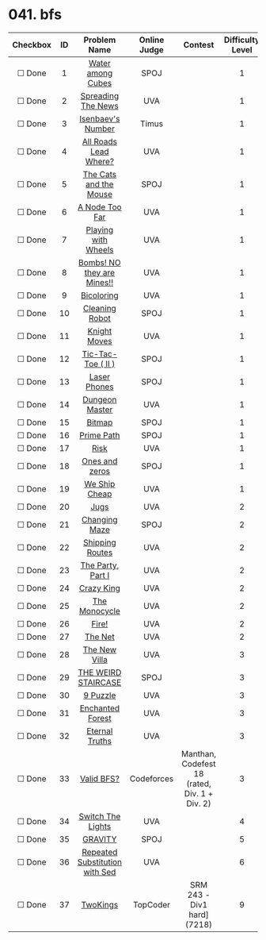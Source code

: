 # 041. bfs


| Checkbox | ID | Problem Name|Online Judge|Contest|Difficulty Level|
|:---:|:---:|:---:|:---:|:---:|:---:|
|&#9744; Done|1|[Water among Cubes](http://www.spoj.com/problems/WATER/)|SPOJ||1|
|&#9744; Done|2|[Spreading The News](https://uva.onlinejudge.org/index.php?option=onlinejudge&page=show_problem&problem=865)|UVA||1|
|&#9744; Done|3|[Isenbaev's Number](http://acm.timus.ru/problem.aspx?space=1&num=1837)|Timus||1|
|&#9744; Done|4|[All Roads Lead Where?](https://uva.onlinejudge.org/index.php?option=onlinejudge&page=show_problem&problem=950)|UVA||1|
|&#9744; Done|5|[The Cats and the Mouse](http://www.spoj.com/problems/CATM/)|SPOJ||1|
|&#9744; Done|6|[A Node Too Far](https://uva.onlinejudge.org/index.php?option=onlinejudge&page=show_problem&problem=272)|UVA||1|
|&#9744; Done|7|[Playing with Wheels](https://uva.onlinejudge.org/index.php?option=onlinejudge&page=show_problem&problem=1008)|UVA||1|
|&#9744; Done|8|[Bombs! NO they are Mines!!](https://uva.onlinejudge.org/index.php?option=onlinejudge&page=show_problem&problem=1594)|UVA||1|
|&#9744; Done|9|[Bicoloring](https://uva.onlinejudge.org/index.php?option=onlinejudge&page=show_problem&problem=945)|UVA||1|
|&#9744; Done|10|[Cleaning Robot](http://www.spoj.com/problems/CLEANRBT/)|SPOJ||1|
|&#9744; Done|11|[Knight Moves](https://uva.onlinejudge.org/index.php?option=onlinejudge&page=show_problem&problem=380)|UVA||1|
|&#9744; Done|12|[Tic-Tac-Toe ( II )](http://www.spoj.com/problems/TOE2/)|SPOJ||1|
|&#9744; Done|13|[Laser Phones](http://www.spoj.com/problems/MLASERP/)|SPOJ||1|
|&#9744; Done|14|[Dungeon Master](https://uva.onlinejudge.org/index.php?option=onlinejudge&page=show_problem&problem=473)|UVA||1|
|&#9744; Done|15|[Bitmap](http://www.spoj.com/problems/BITMAP/)|SPOJ||1|
|&#9744; Done|16|[Prime Path](http://www.spoj.com/problems/PPATH/)|SPOJ||1|
|&#9744; Done|17|[Risk](https://uva.onlinejudge.org/index.php?option=onlinejudge&page=show_problem&problem=508)|UVA||1|
|&#9744; Done|18|[Ones and zeros](http://www.spoj.com/problems/ONEZERO/)|SPOJ||1|
|&#9744; Done|19|[We Ship Cheap](https://uva.onlinejudge.org/index.php?option=onlinejudge&page=show_problem&problem=703)|UVA||1|
|&#9744; Done|20|[Jugs](https://uva.onlinejudge.org/index.php?option=onlinejudge&page=show_problem&problem=512)|UVA||2|
|&#9744; Done|21|[Changing Maze](http://www.spoj.com/problems/CHMAZE/)|SPOJ||2|
|&#9744; Done|22|[Shipping Routes](https://uva.onlinejudge.org/index.php?option=onlinejudge&page=show_problem&problem=319)|UVA||2|
|&#9744; Done|23|[The Party, Part I](https://uva.onlinejudge.org/index.php?option=onlinejudge&page=show_problem&problem=1900)|UVA||2|
|&#9744; Done|24|[Crazy King](https://uva.onlinejudge.org/index.php?option=onlinejudge&page=show_problem&problem=2327)|UVA||2|
|&#9744; Done|25|[The Monocycle](https://uva.onlinejudge.org/index.php?option=onlinejudge&page=show_problem&problem=988)|UVA||2|
|&#9744; Done|26|[Fire!](https://uva.onlinejudge.org/index.php?option=onlinejudge&page=show_problem&problem=2671)|UVA||2|
|&#9744; Done|27|[The Net](https://uva.onlinejudge.org/index.php?option=onlinejudge&page=show_problem&problem=568)|UVA||2|
|&#9744; Done|28|[The New Villa](https://uva.onlinejudge.org/index.php?option=onlinejudge&page=show_problem&problem=257)|UVA||3|
|&#9744; Done|29|[THE WEIRD STAIRCASE](http://www.spoj.com/problems/STAR3CAS/)|SPOJ||3|
|&#9744; Done|30|[9 Puzzle](https://uva.onlinejudge.org/index.php?option=onlinejudge&page=show_problem&problem=2508)|UVA||3|
|&#9744; Done|31|[Enchanted Forest](https://uva.onlinejudge.org/index.php?option=onlinejudge&page=show_problem&problem=1918)|UVA||3|
|&#9744; Done|32|[Eternal Truths](https://uva.onlinejudge.org/index.php?option=onlinejudge&page=show_problem&problem=869)|UVA||3|
|&#9744; Done|33|[Valid BFS?](http://codeforces.com/problemset/problem/1037/D)|Codeforces|Manthan, Codefest 18 (rated, Div. 1 + Div. 2)|3|
|&#9744; Done|34|[Switch The Lights](https://uva.onlinejudge.org/index.php?option=onlinejudge&page=show_problem&problem=3125)|UVA||4|
|&#9744; Done|35|[GRAVITY](http://www.spoj.com/problems/GRAVITY/)|SPOJ||5|
|&#9744; Done|36|[Repeated Substitution with Sed](https://uva.onlinejudge.org/index.php?option=onlinejudge&page=show_problem&problem=3692)|UVA||6|
|&#9744; Done|37|[TwoKings](http://community.topcoder.com/stat?c=problem_statement&pm=4582)|TopCoder|SRM 243 - Div1 hard] (7218)|9|
